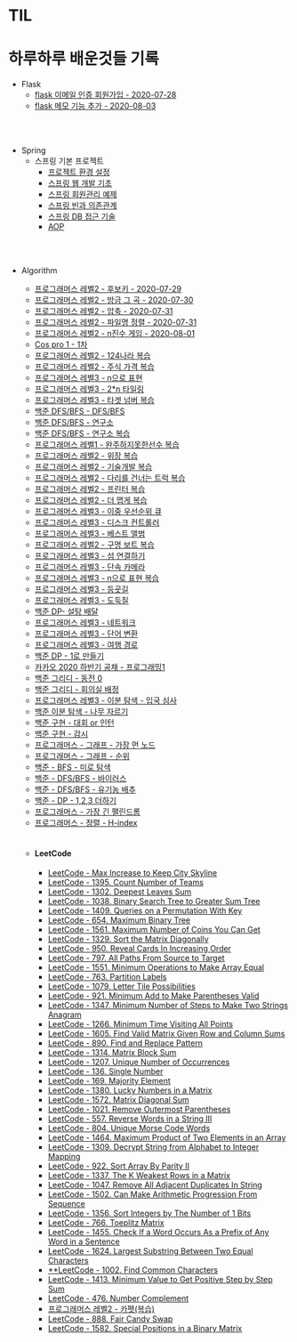 # TIL

하루하루 배운것들 기록
======================

+ Flask
  - [flask 이메일 인증 회원가입 - 2020-07-28](flask/Flask&mongoDB이메일인증.md)
  - [flask 메모 기능 추가 - 2020-08-03](flask/메모기능추가.md)
  

<br><br>

+ Spring
  - 스프링 기본 프로젝트
    - [프로젝트 환경 설정](https://github.com/butcher313/TIL/blob/master/Spring/%ED%94%84%EB%A1%9C%EC%A0%9D%ED%8A%B8%20%ED%99%98%EA%B2%BD%EC%84%A4%EC%A0%95/View%20%ED%99%98%EA%B2%BD%EC%84%A4%EC%A0%95.md)
    - [스프링 웹 개발 기초](https://github.com/butcher313/TIL/blob/master/Spring/%EC%8A%A4%ED%94%84%EB%A7%81%20%EC%9B%B9%20%EA%B0%9C%EB%B0%9C%20%EA%B8%B0%EC%B4%88.md)
    - [스프링 회원관리 예제](https://github.com/butcher313/TIL/blob/master/Spring/%ED%9A%8C%EC%9B%90%EA%B4%80%EB%A6%AC%20%EC%98%88%EC%A0%9C%20-%20%EB%B0%B1%EC%97%94%EB%93%9C%20%EA%B0%9C%EB%B0%9C.md)
    - [스프링 빈과 의존관계](https://github.com/butcher313/TIL/blob/master/Spring/%EC%8A%A4%ED%94%84%EB%A7%81%20%EB%B9%88%EA%B3%BC%20%EC%9D%98%EC%A1%B4%EA%B4%80%EA%B3%84.md)
    - [스프링 DB 접근 기술](https://github.com/butcher313/TIL/blob/master/Spring/%EC%8A%A4%ED%94%84%EB%A7%81DB%20%EC%A0%91%EA%B7%BC%20%EA%B8%B0%EC%88%A0.md)
    - [AOP](https://github.com/butcher313/TIL/blob/master/Spring/AOP.md)
    
<br>
<br>

+ Algorithm
  - [프로그래머스 레벨2 - 후보키 - 2020-07-29](Algorithm/Programmers/Level2/후보키.md)
  - [프로그래머스 레벨2 - 방금 그 곡 - 2020-07-30](Algorithm/Programmers/Level2/방금그곡.md)
  - [프로그래머스 레벨2 - 압축 - 2020-07-31](Algorithm/Programmers/Level2/압축.md)
  - [프로그래머스 레벨2 - 파일명 정렬 - 2020-07-31](Algorithm/Programmers/Level2/파일명정렬.md)
  - [프로그래머스 레벨2 - n진수 게임 - 2020-08-01](Algorithm/Programmers/Level2/n진수게임.md)
  - [Cos pro 1 - 1차](https://github.com/butcher313/cos-pro-1)
  - [프로그래머스 레벨2 - 124나라 복습](https://github.com/butcher313/programmers-level2/blob/master/124%EB%82%98%EB%9D%BC-%EC%A0%95%EB%8B%B5.cpp)
  - [프로그래머스 레벨2 - 주식 가격 복습](https://github.com/butcher313/programmers-level2/blob/master/%EC%A3%BC%EC%8B%9D%EA%B0%80%EA%B2%A9(%EB%B3%B5%EC%8A%B5).cpp)
  - [프로그래머스 레벨3 - n으로 표현](https://gist.github.com/butcher313/625ef12479aa58d866348bc2cf1c2ef3)
  - [프로그래머스 레벨3 - 2*n 타일링](https://github.com/butcher313/Programmers-level-3/blob/master/2xn%ED%83%80%EC%9D%BC%EB%A7%81.cpp)
  - [프로그래머스 레벨3 - 타겟 넘버 복습](https://github.com/butcher313/programmers-level2/blob/master/%ED%83%80%EA%B2%9F%EB%84%98%EB%B2%84.cpp)
  - [백준 DFS/BFS - DFS/BFS](https://github.com/butcher313/BOJ/blob/master/DFS-BFS/DFS%EC%99%80BFS.md) 
  - [백준 DFS/BFS - 연구소](https://github.com/butcher313/BOJ/blob/master/DFS-BFS/%EC%97%B0%EA%B5%AC%EC%86%8C.md)
  - [백준 DFS/BFS - 연구소 복습](https://github.com/butcher313/BOJ/blob/master/DFS-BFS/%EC%97%B0%EA%B5%AC%EC%86%8C(%EA%B0%9C%EC%84%A0).md)
  - [프로그래머스 레벨1 - 완주하지못한선수 복습](https://github.com/butcher313/programmers-level1/blob/master/%EC%99%84%EC%A3%BC%ED%95%98%EC%A7%80%EB%AA%BB%ED%95%9C%EC%84%A0%EC%88%98(%EB%B3%B5%EC%8A%B5).md)
  - [프로그래머스 레벨2 - 위장 복습](https://github.com/butcher313/programmers-level2/blob/master/%EC%9C%84%EC%9E%A5.cpp)
  - [프로그래머스 레벨2 - 기술개발 복습](https://github.com/butcher313/programmers-level2/blob/master/%EA%B8%B0%EB%8A%A5%EA%B0%9C%EB%B0%9C(%EB%B3%B5%EC%8A%B5).md)
  - [프로그래머스 레벨2 - 다리를 건너는 트럭 복습](https://github.com/butcher313/programmers-level2/blob/master/%EB%8B%A4%EB%A6%AC%EB%A5%BC%EA%B1%B4%EB%84%88%EB%8A%94%ED%8A%B8%EB%9F%AD.md)
  - [프로그래머스 레벨2 - 프린터 복습](https://github.com/butcher313/programmers-level2/blob/master/%ED%94%84%EB%A6%B0%ED%84%B0%EB%B3%B5%EC%8A%B5.md)
  - [프로그래머스 레벨2 - 더 맵게 복습](https://github.com/butcher313/programmers-level2/blob/master/%EB%8D%94%EB%A7%B5%EA%B2%8C(%EB%B3%B5%EC%8A%B5).md)
  - [프로그래머스 레벨3 - 이중 우선순위 큐](https://github.com/butcher313/Programmers-level-3/blob/master/%EC%9D%B4%EC%A4%91%EC%9A%B0%EC%84%A0%EC%88%9C%EC%9C%84%ED%81%90.md)
  - [프로그래머스 레벨3 - 디스크 컨트롤러](https://github.com/butcher313/Programmers-level-3/blob/master/%EB%94%94%EC%8A%A4%ED%81%AC%20%EC%BB%A8%ED%8A%B8%EB%A1%A4%EB%9F%AC.md)
  - [프로그래머스 레벨3 - 베스트 앨범](https://github.com/butcher313/Programmers-level-3/blob/master/%EB%B2%A0%EC%8A%A4%ED%8A%B8%20%EC%95%A8%EB%B2%94.md)
  - [프로그래머스 레벨2 - 구명 보트 복습](https://github.com/butcher313/programmers-level2/blob/master/%EA%B5%AC%EB%AA%85%EB%B3%B4%ED%8A%B8(%EB%B3%B5%EC%8A%B5).md)
  - [프로그래머스 레벨3 - 섬 연결하기](https://github.com/butcher313/Programmers-level-3/blob/master/%EC%84%AC%20%EC%97%B0%EA%B2%B0%ED%95%98%EA%B8%B0.md)
  - [프로그래머스 레벨3 - 단속 카메라](https://github.com/butcher313/Programmers-level-3/blob/master/%EB%8B%A8%EC%86%8D%EC%B9%B4%EB%A9%94%EB%9D%BC.md)
  - [프로그래머스 레벨3 - n으로 표현 복습](https://github.com/butcher313/Programmers-level-3/blob/master/n%EC%9C%BC%EB%A1%9C%ED%91%9C%ED%98%84.cpp)
  - [프로그래머스 레벨3 - 등굣길](https://github.com/butcher313/Programmers-level-3/blob/master/%EB%93%B1%EA%B5%A3%EA%B8%B8.md)
  - [프로그래머스 레벨3 - 도둑질](https://github.com/butcher313/Programmers-level-3/blob/master/%EB%8F%84%EB%91%91%EC%A7%88.md)
  - [백준 DP- 설탕 배달](https://github.com/butcher313/BOJ/blob/master/DP/%EC%84%A4%ED%83%95%20%EB%B0%B0%EB%8B%AC.md)
  - [프로그래머스 레벨3 - 네트워크](https://github.com/butcher313/Programmers-level-3/blob/master/%EB%84%A4%ED%8A%B8%EC%9B%8C%ED%81%AC.md)
  - [프로그래머스 레벨3 - 단어 변환](https://github.com/butcher313/Programmers-level-3/blob/master/%EB%8B%A8%EC%96%B4%20%EB%B3%80%ED%99%98.md)
  - [프로그래머스 레벨3 - 여행 경로](https://github.com/butcher313/Programmers-level-3/blob/master/%EC%97%AC%ED%96%89%EA%B2%BD%EB%A1%9C.md)
  - [백준 DP - 1로 만들기](https://github.com/butcher313/BOJ/blob/master/DP/1%EB%A1%9C%20%EB%A7%8C%EB%93%A4%EA%B8%B0.md)
  - [카카오 2020 하반기 공채 - 프로그래밍1](https://github.com/butcher313/Kakao/blob/master/2020.09.12(%ED%95%98%EB%B0%98%EA%B8%B0%20%EA%B3%B5%EC%B1%84)/%ED%94%84%EB%A1%9C%EA%B7%B8%EB%9E%98%EB%B0%8D1.md)
  - [백준 그리디 - 동전 0](https://github.com/butcher313/BOJ/blob/master/%EA%B7%B8%EB%A6%AC%EB%94%94/%EB%8F%99%EC%A0%84%200.md)
  - [백준 그리디 - 회의실 배정](https://github.com/butcher313/BOJ/blob/master/%EA%B7%B8%EB%A6%AC%EB%94%94/%ED%9A%8C%EC%9D%98%EC%8B%A4%20%EB%B0%B0%EC%A0%95.md)
  - [프로그래머스 레벨3 - 이분 탐색 - 입국 심사](https://github.com/butcher313/BOJ/blob/master/%EC%9D%B4%EB%B6%84%ED%83%90%EC%83%89/%EC%9E%85%EA%B5%AD%20%EC%8B%AC%EC%82%AC.md)
  - [백준 이분 탐색 - 나무 자르기](https://github.com/butcher313/BOJ/blob/master/%EC%9D%B4%EB%B6%84%ED%83%90%EC%83%89/%EB%82%98%EB%AC%B4%20%EC%9E%90%EB%A5%B4%EA%B8%B0.md)
  - [백준 구현 - 대회 or 인턴](https://github.com/butcher313/BOJ/blob/master/%EA%B5%AC%ED%98%84/%EB%8C%80%ED%9A%8C%20or%20%EC%9D%B8%ED%84%B4.md)
  - [백준 구현 - 감시](https://github.com/butcher313/BOJ/blob/master/%EA%B5%AC%ED%98%84/%EA%B0%90%EC%8B%9C.md)
  - [프로그래머스 - 그래프 - 가장 먼 노드](https://github.com/butcher313/Programmers-level-3/blob/master/%EA%B0%80%EC%9E%A5%20%EB%A8%BC%20%EB%85%B8%EB%93%9C.md)
  - [프로그래머스 - 그래프 - 순위](https://github.com/butcher313/Programmers-level-3/blob/master/%EC%88%9C%EC%9C%84.md)
  - [백준 - BFS - 미로 탐색](https://github.com/butcher313/BOJ/blob/master/DFS-BFS/%EB%AF%B8%EB%A1%9C%20%ED%83%90%EC%83%89.md)
  - [백준 - DFS/BFS - 바이러스](https://github.com/butcher313/BOJ/blob/master/DFS-BFS/%EB%B0%94%EC%9D%B4%EB%9F%AC%EC%8A%A4)
  - [백준 - DFS/BFS - 유기농 배추](https://github.com/butcher313/BOJ/blob/master/DFS-BFS/%EC%9C%A0%EA%B8%B0%EB%86%8D%20%EB%B0%B0%EC%B6%94.md)
  - [백준 - DP - 1,2,3 더하기](https://github.com/butcher313/BOJ/blob/master/DP/1%2C2%2C3%20%EB%8D%94%ED%95%98%EA%B8%B0.md)
  - [프로그래머스 - 가장 긴 팰린드롬](https://github.com/Yang-Joon-Ho/Programmers-level-3/blob/master/%EA%B0%80%EC%9E%A5%20%EA%B8%B4%20%ED%8E%A0%EB%A6%B0%EB%93%9C%EB%A1%AC.md)
  - [프로그래머스 - 정렬 - H-index](https://github.com/Yang-Joon-Ho/programmers-level2/blob/master/H-index.md)
  
  <br>
  
  + #### LeetCode
  
    - [LeetCode - Max Increase to Keep City Skyline](https://github.com/Yang-Joon-Ho/LeetCode/blob/master/Max%20Increase%20to%20Keep%20City%20Skyline.md)
    - [LeetCode - 1395. Count Number of Teams](https://github.com/Yang-Joon-Ho/LeetCode/blob/master/1395.%20Count%20Number%20of%20Teams.md)
    - [LeetCode - 1302. Deepest Leaves Sum](https://github.com/Yang-Joon-Ho/LeetCode/blob/master/Tree/1302.%20Deepest%20Leaves%20Sum.md)
    - [LeetCode - 1038. Binary Search Tree to Greater Sum Tree](https://github.com/Yang-Joon-Ho/LeetCode/blob/master/Tree/1038.%20Binary%20Search%20Tree%20to%20Greater%20Sum%20Tree.md)
    - [LeetCode - 1409. Queries on a Permutation With Key](https://github.com/Yang-Joon-Ho/LeetCode/blob/master/1409.%20Queries%20on%20a%20Permutation%20With%20Key.md)
    - [LeetCode - 654. Maximum Binary Tree](https://github.com/Yang-Joon-Ho/LeetCode/blob/master/Tree/654.%20Maximum%20Binary%20Tree.md)
    - [LeetCode - 1561. Maximum Number of Coins You Can Get](https://github.com/Yang-Joon-Ho/LeetCode/blob/master/Maximum%20Number%20of%20Coins%20You%20Can%20Get.md)
    - [LeetCode - 1329. Sort the Matrix Diagonally](https://github.com/Yang-Joon-Ho/LeetCode/blob/master/1329.%20Sort%20the%20Matrix%20Diagonally.md)
    - [LeetCode - 950. Reveal Cards In Increasing Order](https://github.com/Yang-Joon-Ho/LeetCode/blob/master/950.%20Reveal%20Cards%20In%20Increasing%20Order.md)
    - [LeetCode - 797. All Paths From Source to Target](https://github.com/Yang-Joon-Ho/LeetCode/blob/master/Graph/797.%20All%20Paths%20From%20Source%20to%20Target.md)
    - [LeetCode - 1551. Minimum Operations to Make Array Equal](https://github.com/Yang-Joon-Ho/LeetCode/blob/master/1551.%20Minimum%20Operations%20to%20Make%20Array%20Equal.md)
    - [LeetCode - 763. Partition Labels](https://github.com/Yang-Joon-Ho/LeetCode/blob/master/763.%20Partition%20Labels.md)
    - [LeetCode - 1079. Letter Tile Possibilities](https://github.com/Yang-Joon-Ho/LeetCode/blob/master/1079.%20Letter%20Tile%20Possibilities.md)
    - [LeetCode - 921. Minimum Add to Make Parentheses Valid](https://github.com/Yang-Joon-Ho/LeetCode/blob/master/921.%20Minimum%20Add%20to%20Make%20Parentheses%20Valid.md)
    - [LeetCode - 1347. Minimum Number of Steps to Make Two Strings Anagram](https://github.com/Yang-Joon-Ho/LeetCode/blob/master/1347.%20Minimum%20Number%20of%20Steps%20to%20Make%20Two%20Strings%20Anagram.md)
    - [LeetCode - 1266. Minimum Time Visiting All Points](https://github.com/Yang-Joon-Ho/LeetCode/blob/master/1266.%20Minimum%20Time%20Visiting%20All%20Points.md)
    - [LeetCode - 1605. Find Valid Matrix Given Row and Column Sums](https://github.com/Yang-Joon-Ho/LeetCode/blob/master/1605.%20Find%20Valid%20Matrix%20Given%20Row%20and%20Column%20Sums.md)
    - [LeetCode - 890. Find and Replace Pattern](https://github.com/Yang-Joon-Ho/LeetCode/blob/master/890.%20Find%20and%20Replace%20Pattern.md)
    - [LeetCode - 1314. Matrix Block Sum](https://github.com/Yang-Joon-Ho/LeetCode/blob/master/1314.%20Matrix%20Block%20Sum.md)
    - [LeetCode - 1207. Unique Number of Occurrences](https://github.com/Yang-Joon-Ho/LeetCode/blob/master/Easy/1207.%20Unique%20Number%20of%20Occurrences.md)
    - [LeetCode - 136. Single Number](https://github.com/Yang-Joon-Ho/LeetCode/blob/master/Easy/136.%20Single%20Number.md)
    - [LeetCode - 169. Majority Element](https://github.com/Yang-Joon-Ho/LeetCode/blob/master/Easy/169.%20Majority%20Element.md)
    - [LeetCode - 1380. Lucky Numbers in a Matrix](https://github.com/Yang-Joon-Ho/LeetCode/blob/master/Easy/1380.%20Lucky%20Numbers%20in%20a%20Matrix.md)
    - [LeetCode - 1572. Matrix Diagonal Sum](https://github.com/Yang-Joon-Ho/LeetCode/blob/master/Easy/1572.%20Matrix%20Diagonal%20Sum.md)
    - [LeetCode - 1021. Remove Outermost Parentheses](https://github.com/Yang-Joon-Ho/LeetCode/blob/master/Easy/1021.%20Remove%20Outermost%20Parentheses.md)
    - [LeetCode - 557. Reverse Words in a String III](https://github.com/Yang-Joon-Ho/LeetCode/blob/master/Easy/557.%20Reverse%20Words%20in%20a%20String%20III.md)
    - [LeetCode - 804. Unique Morse Code Words](https://github.com/Yang-Joon-Ho/LeetCode/blob/master/Easy/804.%20Unique%20Morse%20Code%20Words.md)
    - [LeetCode - 1464. Maximum Product of Two Elements in an Array](https://github.com/Yang-Joon-Ho/LeetCode/blob/master/Easy/1464.%20Maximum%20Product%20of%20Two%20Elements%20in%20an%20Array.md)
    - [LeetCode - 1309. Decrypt String from Alphabet to Integer Mapping
  ](https://github.com/Yang-Joon-Ho/LeetCode/blob/master/Easy/1309.%20Decrypt%20String%20from%20Alphabet%20to%20Integer%20Mapping.md)
    - [LeetCode - 922. Sort Array By Parity II](https://github.com/Yang-Joon-Ho/LeetCode/blob/master/Easy/922.%20Sort%20Array%20By%20Parity%20II.md)
    - [LeetCode - 1337. The K Weakest Rows in a Matrix](https://github.com/Yang-Joon-Ho/LeetCode/blob/master/Easy/1337.%20The%20K%20Weakest%20Rows%20in%20a%20Matrix.md)
    - [LeetCode - 1047. Remove All Adjacent Duplicates In String](https://github.com/Yang-Joon-Ho/LeetCode/blob/master/Easy/1047.%20Remove%20All%20Adjacent%20Duplicates%20In%20String.md)
    - [LeetCode - 1502. Can Make Arithmetic Progression From Sequence](https://github.com/Yang-Joon-Ho/LeetCode/blob/master/Easy/1502.%20Can%20Make%20Arithmetic%20Progression%20From%20Sequence.md)
    - [LeetCode - 1356. Sort Integers by The Number of 1 Bits](https://github.com/Yang-Joon-Ho/LeetCode/blob/master/Easy/Bits-operation/1356.%20Sort%20Integers%20by%20The%20Number%20of%201%20Bits.md)
    - [LeetCode - 766. Toeplitz Matrix](https://github.com/Yang-Joon-Ho/LeetCode/blob/master/Easy/Matrix/766.%20Toeplitz%20Matrix.md)
    - [LeetCode - 1455. Check If a Word Occurs As a Prefix of Any Word in a Sentence](https://github.com/Yang-Joon-Ho/LeetCode/blob/master/Easy/String/1455.%20Check%20If%20a%20Word%20Occurs%20As%20a%20Prefix%20of%20Any%20Word%20in%20a%20Sentence.md)
    - [LeetCode - 1624. Largest Substring Between Two Equal Characters
](https://github.com/Yang-Joon-Ho/LeetCode/blob/master/Easy/String/1624.%20Largest%20Substring%20Between%20Two%20Equal%20Characters.md)
    - [**LeetCode - 1002. Find Common Characters](https://github.com/Yang-Joon-Ho/LeetCode/blob/master/Easy/String/**1002.%20Find%20Common%20Characters.md)
    - [LeetCode - 1413. Minimum Value to Get Positive Step by Step Sum](https://github.com/Yang-Joon-Ho/LeetCode/tree/master/Easy/Dynamic_programming)
    - [LeetCode - 476. Number Complement](https://github.com/Yang-Joon-Ho/LeetCode/blob/master/Easy/Bits-operation/476.%20Number%20Complement.md)
    - [프로그래머스 레벨2 - 카펫(복습)](https://github.com/Yang-Joon-Ho/programmers-level2/blob/master/%EC%B9%B4%ED%8E%AB(%EB%B3%B5%EC%8A%B5).md)
    - [LeetCode - 888. Fair Candy Swap](https://github.com/Yang-Joon-Ho/LeetCode/blob/master/Easy/Array/888.%20Fair%20Candy%20Swap.md)
    - [LeetCode - 1582. Special Positions in a Binary Matrix](https://github.com/Yang-Joon-Ho/LeetCode/blob/master/Easy/Array/1582.%20Special%20Positions%20in%20a%20Binary%20Matrix.md)

